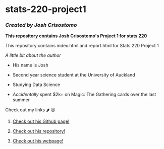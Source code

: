 # **stats-220-project1**

### ***Created by Josh Crisostomo***

**This repository contains Josh Crisostomo's Project 1 for stats 220**

This repository contains index.html and report.html for Stats 220 Project 1

*A little bit about the author*

- His name is Josh

- Second year science student at the University of Auckland

- Studying Data Science

- *Accidentally* spent $2k+ on Magic: The Gathering cards over the last summer

Check out my links :hot_pepper: :wink: 

1. [Check out his Github page!](https://github.com/jcris74)

2. [Check out his repository!](https://jcris74.github.io/stats220/)

3. [Check out his webpage!](https://github.com/jcris74/stats220)
